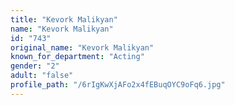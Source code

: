 ```yaml
---
title: "Kevork Malikyan"
name: "Kevork Malikyan"
id: "743"
original_name: "Kevork Malikyan"
known_for_department: "Acting"
gender: "2"
adult: "false"
profile_path: "/6rIgKwXjAFo2x4fEBuqOYC9oFq6.jpg"
---
```

